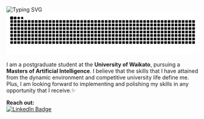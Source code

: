 <img src="https://readme-typing-svg.herokuapp.com?font=Fira+Code&size=35&pause=1000&color=800081&vCenter=true&width=600&duration=1500&lines=Hi,+I'm+Dinushi.;Always+learning+new+things.;" alt="Typing SVG" />
<!--
# Hi, I'm Dinushi 👋🏽
<img width="1246" alt="Screenshot 2022-04-29 at 1 59 40 PM" src="https://user-images.githubusercontent.com/63807534/165910389-ea17b31a-3ae0-4f77-a44a-feb6e278d5e0.png">
</img>
-->

<div align="center">
  <picture>
    <source media="(prefers-color-scheme: dark)" srcset="https://raw.githubusercontent.com/dinushiTJ/dinushiTJ/output/github-contribution-grid-snake-dark.svg">
    <source media="(prefers-color-scheme: light)" srcset="https://raw.githubusercontent.com/dinushiTJ/dinushiTJ/output/github-contribution-grid-snake.svg">
    <img alt="github contribution grid snake animation" src="https://raw.githubusercontent.com/dinushiTJ/dinushiTJ/output/github-contribution-grid-snake.svg">
  </picture>
</div>

I am a postgraduate student at the **University of Waikato**, pursuing a **Masters of Artificial Intelligence**. I believe that the skills that I have attained from the dynamic environment and competitive university life define me. Plus, I am looking forward to implementing and polishing my skills in any opportunity that I receive.✨

<b>Reach out: </b>
<br>
<a href="https://www.linkedin.com/in/dinushi-jayasinghe">
    <img src="https://img.shields.io/badge/LinkedIn-blue?style=for-the-badge&logo=linkedin&logoColor=white" alt="LinkedIn Badge"/>
</a>


